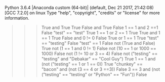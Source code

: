 Python 3.6.4 |Anaconda custom (64-bit)| (default, Dec 21 2017, 21:42:08) 
[GCC 7.2.0] on linux
Type "help", "copyright", "credits" or "license" for more information.
>>> True and True
True
>>> False and True
False
>>> 1 == 1 and 2 ==1
False
>>> "test" == "test"
True
>>> 1 == 1 or 2 == 1
True
>>> True and 1 == 1
True
>>> False and 0 != 0
False
>>> True or 1 == 1
True
>>> "test" == "testing"
False
>>> "test" == 1
False
>>> not (True and False)
True
>>> not (1 == 1 and 0 != 1)
False
>>> not (10 == 1 or 1000 == 1000)
False
>>> not (1 != 10 or 3 == 4)
False
>>> not ("testing" == "testing" and "Debakar" == "Cool Guy")
True
>>> 1 == 1 and (not ("testing"  == 1 or 1 == 0))
True
>>> "chunkey"  == "bacon" and (not (3 == 4 or 3 ==3))
False
>>> 3 == 3 and (not ("testing" == "testing" or "Python" == "Fun"))
False
